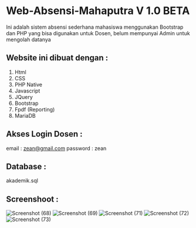 # Web-Absensi-Mahaputra V 1.0 BETA
Ini adalah sistem absensi sederhana mahasiswa menggunakan Bootstrap dan PHP yang  bisa digunakan untuk Dosen, belum mempunyai Admin untuk mengolah datanya

## Website ini dibuat dengan :
1. Html
2. CSS
3. PHP Native
4. Javascript
5. JQuery
6. Bootstrap
7. Fpdf (Reporting)
8. MariaDB

## Akses Login Dosen :


email : zean@gmail.com 
password : zean
## Database : 
akademik.sql

## Screenshoot :
![Screenshot (68)](https://user-images.githubusercontent.com/48480032/60427336-b1f4ae80-9c20-11e9-9d0c-8e3ca3cf6472.png)
![Screenshot (69)](https://user-images.githubusercontent.com/48480032/60427486-fbdd9480-9c20-11e9-8002-bb3f4f22db21.png)
![Screenshot (71)](https://user-images.githubusercontent.com/48480032/60427516-0ac44700-9c21-11e9-9904-b51b11ec49e8.png)
![Screenshot (72)](https://user-images.githubusercontent.com/48480032/60427540-19126300-9c21-11e9-8080-36c2563b2e3f.png)
![Screenshot (73)](https://user-images.githubusercontent.com/48480032/60427557-229bcb00-9c21-11e9-9079-6b60d582d641.png)
